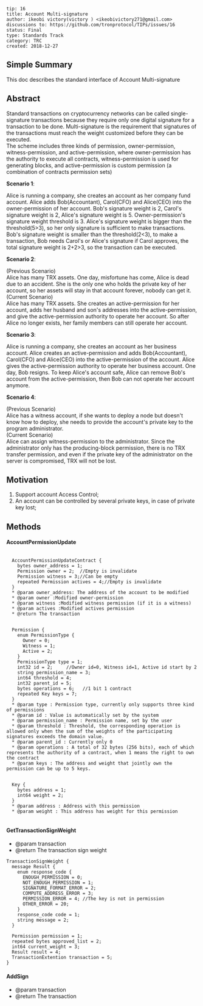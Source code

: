 ```
tip: 16
title: Account Multi-signature
author: ikeobi victory(victory ) <ikeobivictory271@gmail.com> 
discussions to: https://github.com/tronprotocol/TIPs/issues/16
status: Final
type: Standards Track
category: TRC
created: 2018-12-27
```


## Simple Summary

This doc describes the  standard interface of Account Multi-signature


## Abstract

Standard transactions on cryptocurrency networks can be called single-signature transactions because they require only one digital signature for a transaction to be done. Multi-signature is the requirement that signatures of the transactions must reach the weight customized before they can be executed. \
The scheme includes three kinds of permission, owner-permission, witness-permission, and active-permission, where owner-permission has the authority to execute all contracts, witness-permission is used for generating blocks, and active-permission is custom permission (a combination of contracts permission sets)
 
**Scenario 1**: 

Alice is running a company, she creates an account as her company fund account. Alice adds Bob(Accountant), Carol(CFO) and Alice(CEO) into the owner-permission of her account. Bob's signature weight is 2, Carol's signature weight is 2, Alice's signature weight is 5. Owner-permission's signature weight threshold is 3. Alice's signature weight is bigger than the threshold(5>3), so her only signature is sufficient to make transactions.  Bob's signature weight is smaller than the threshold(2<3), to make a transaction, Bob needs Carol's or Alice's signature if Carol approves, the total signature weight is 2+2>3, so the transaction can be executed.
 

**Scenario 2**: 

(Previous Scenario)\
Alice has many TRX assets. One day, misfortune has come, Alice is dead due to an accident.  She is the only one who holds the private key of her account, so her assets will stay in that account forever, nobody can get it.\
(Current Scenario)\
Alice has many TRX assets.  She creates an active-permission for her account, adds her husband and son's addresses into the active-permission, and give the active-permission authority to operate her account. So after Alice no longer exists, her family members can still operate her account.

**Scenario 3**:

Alice is running a company, she creates an account as her business account. Alice creates an active-permission and adds Bob(Accountant), Carol(CFO) and Alice(CEO) into the active-permission of the account. Alice gives the active-permission authority to operate her business account. One day, Bob resigns. To keep Alice's account safe, Alice can remove Bob's account from the active-permission, then Bob can not operate her account anymore.

**Scenario 4**:

(Previous Scenario)\
Alice has a witness account, if she wants to deploy a node but doesn't know how to deploy, she needs to provide the account's private key to the program administrator.\
(Current Scenario) \
Alice can assign witness-permission to the administrator. Since the administrator only has the producing-block permission, there is no TRX transfer permission, and even if the private key of the administrator on the server is compromised, TRX will not be lost.


## Motivation

1. Support account Access Control;
2. An account can be controlled by several private keys, in case of private key lost;

## Methods

#### AccountPermissionUpdate
```

  AccountPermissionUpdateContract {
    bytes owner_address = 1;
    Permission owner = 2;  //Empty is invalidate
    Permission witness = 3;//Can be empty
    repeated Permission actives = 4;//Empty is invalidate
  }
  * @param owner_address: The address of the account to be modified
  * @param owner :Modified owner-permission
  * @param witness :Modified witness permission (if it is a witness)
  * @param actives :Modified actives permission  
  * @return The transaction 
 
 
  Permission {
    enum PermissionType {
      Owner = 0;
      Witness = 1;
      Active = 2;
    }
    PermissionType type = 1;
    int32 id = 2;     //Owner id=0, Witness id=1, Active id start by 2
    string permission_name = 3;
    int64 threshold = 4;
    int32 parent_id = 5;
    bytes operations = 6;   //1 bit 1 contract
    repeated Key keys = 7;
  }
  * @param type : Permission type, currently only supports three kind of permissions
  * @param id : Value is automatically set by the system
  * @param permission_name : Permission name, set by the user
  * @param threshold : Threshold, the corresponding operation is allowed only when the sum of the weights of the participating signatures exceeds the domain value.
  * @param parent_id : Currently only 0
  * @param operations : A total of 32 bytes (256 bits), each of which represents the authority of a contract, when 1 means the right to own the contract
  * @param keys : The address and weight that jointly own the permission can be up to 5 keys.
  
  
  Key {
    bytes address = 1;
    int64 weight = 2;
  }
  * @param address : Address with this permission
  * @param weight : This address has weight for this permission
  
```
#### GetTransactionSignWeight
 * @param transaction 
 * @return The transaction sign weight
 
```
TransactionSignWeight {
  message Result {
    enum response_code {
      ENOUGH_PERMISSION = 0;
      NOT_ENOUGH_PERMISSION = 1; 
      SIGNATURE_FORMAT_ERROR = 2;
      COMPUTE_ADDRESS_ERROR = 3;
      PERMISSION_ERROR = 4; //The key is not in permission
      OTHER_ERROR = 20;
    }
    response_code code = 1;
    string message = 2;
  }

  Permission permission = 1;
  repeated bytes approved_list = 2;
  int64 current_weight = 3;
  Result result = 4;
  TransactionExtention transaction = 5;
}

```

#### AddSign
 * @param transaction 
 * @return The transaction

